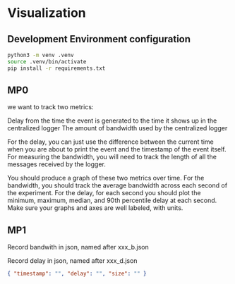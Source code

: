 # Visualization

## Development Environment configuration

```bash
python3 -m venv .venv
source .venv/bin/activate
pip install -r requirements.txt
```

## MP0

we want to track two metrics:

Delay from the time the event is generated to the time it shows up in the centralized logger
The amount of bandwidth used by the centralized logger

For the delay, you can just use the difference between the current time when you are about to print the event and the timestamp of the event itself. For measuring the bandwidth, you will need to track the length of all the messages received by the logger.

You should produce a graph of these two metrics over time.
For the bandwidth,
you should track the average bandwidth across each second of the experiment.
For the delay,
for each second you should plot the 
minimum, maximum, median, and 90th percentile delay at each second.
Make sure your graphs and axes are well labeled, with units.


## MP1

Record bandwith in json, named after xxx_b.json

Record delay in json, named after xxx_d.json


```json
{ "timestamp": "", "delay": "", "size": "" }
```
